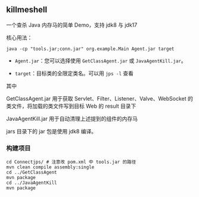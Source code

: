 ## killmeshell

一个查杀 Java 内存马的简单 Demo，支持 jdk8 与 jdk17

核心用法：

```
java -cp "tools.jar;conn.jar" org.example.Main Agent.jar target
```

* `Agent.jar`：您可以选择使用 `GetClassAgent.jar` 或 `JavaAgentKill.jar`。

* `target`：目标类的全限定类名。可以用 `jps -l` 查看

其中

GetClassAgent.jar 用于获取 Servlet、Filter、Listener、Valve、WebSocket 的类文件，将加载的类文件写到目标 Web 的 result 目录下

JavaAgentKill.jar 用于自动清理上述提到的组件的内存马

jars 目录下的 jar 包是使用 jdk8 编译。

### 构建项目

```
cd Connectjps/ # 注意改 pom.xml 中 tools.jar 的路径
mvn clean compile assembly:single
cd ../GetClassAgent
mvn package
cd ../JavaAgentKill
mvn package
```



